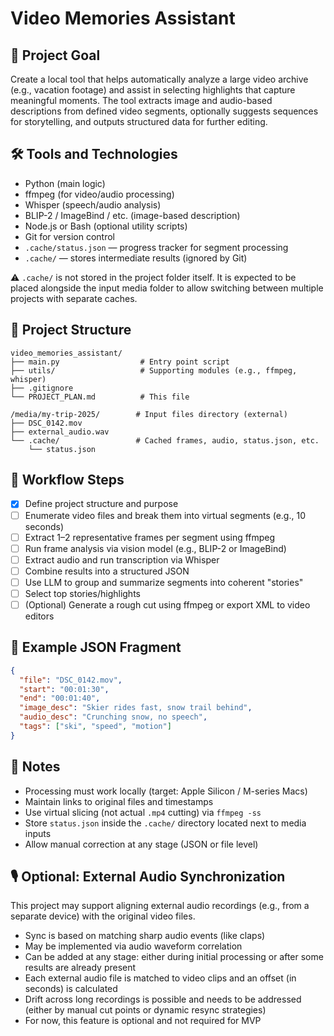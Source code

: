 # Video Memories Assistant

## 🧩 Project Goal
Create a local tool that helps automatically analyze a large video archive (e.g., vacation footage) and assist in selecting highlights that capture meaningful moments. The tool extracts image and audio-based descriptions from defined video segments, optionally suggests sequences for storytelling, and outputs structured data for further editing.

## 🛠️ Tools and Technologies
- Python (main logic)
- ffmpeg (for video/audio processing)
- Whisper (speech/audio analysis)
- BLIP-2 / ImageBind / etc. (image-based description)
- Node.js or Bash (optional utility scripts)
- Git for version control
- `.cache/status.json` — progress tracker for segment processing
- `.cache/` — stores intermediate results (ignored by Git)

⚠️ `.cache/` is not stored in the project folder itself. It is expected to be placed alongside the input media folder to allow switching between multiple projects with separate caches.

## 📂 Project Structure
```
video_memories_assistant/
├── main.py                  # Entry point script
├── utils/                   # Supporting modules (e.g., ffmpeg, whisper)
├── .gitignore
└── PROJECT_PLAN.md          # This file

/media/my-trip-2025/        # Input files directory (external)
├── DSC_0142.mov
├── external_audio.wav
└── .cache/                 # Cached frames, audio, status.json, etc.
    └── status.json
```

## 📌 Workflow Steps
- [x] Define project structure and purpose
- [ ] Enumerate video files and break them into virtual segments (e.g., 10 seconds)
- [ ] Extract 1–2 representative frames per segment using ffmpeg
- [ ] Run frame analysis via vision model (e.g., BLIP-2 or ImageBind)
- [ ] Extract audio and run transcription via Whisper
- [ ] Combine results into a structured JSON
- [ ] Use LLM to group and summarize segments into coherent "stories"
- [ ] Select top stories/highlights
- [ ] (Optional) Generate a rough cut using ffmpeg or export XML to video editors

## 🔄 Example JSON Fragment
```json
{
  "file": "DSC_0142.mov",
  "start": "00:01:30",
  "end": "00:01:40",
  "image_desc": "Skier rides fast, snow trail behind",
  "audio_desc": "Crunching snow, no speech",
  "tags": ["ski", "speed", "motion"]
}
```

## 📍 Notes
- Processing must work locally (target: Apple Silicon / M-series Macs)
- Maintain links to original files and timestamps
- Use virtual slicing (not actual `.mp4` cutting) via `ffmpeg -ss`
- Store `status.json` inside the `.cache/` directory located next to media inputs
- Allow manual correction at any stage (JSON or file level)

## 🎙️ Optional: External Audio Synchronization
This project may support aligning external audio recordings (e.g., from a separate device) with the original video files.

- Sync is based on matching sharp audio events (like claps)
- May be implemented via audio waveform correlation
- Can be added at any stage: either during initial processing or after some results are already present
- Each external audio file is matched to video clips and an offset (in seconds) is calculated
- Drift across long recordings is possible and needs to be addressed (either by manual cut points or dynamic resync strategies)
- For now, this feature is optional and not required for MVP
